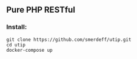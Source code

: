 ## Pure PHP RESTful

### Install:
```
git clone https://github.com/smerdeff/utip.git
cd utip
docker-compose up
```


